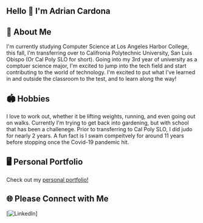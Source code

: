 ## Hello 👋 I'm Adrian Cardona

## 🚀 About Me 
I'm currently studying Computer Science at Los Angeles Harbor College, this fall, I'm transferring over to Califronia Polytechnic University, San Luis Obispo (Or Cal Poly SLO for short). Going into my 3rd year of university as a comptuer science major, I'm excited to jump into the tech field and start contributing to the world of technology. I'm excited to put what I've learned in and outside the classroom to the test, and to learn along the way! 

## 🏟️ Hobbies 
I love to work out, whether it be lifting weights, running, and even going out on walks. Currently I'm trying to get back into gardening, but with school that has been a challenege. Prior to transferring to Cal Poly SLO, I did judo for nearly 2 years. A fun fact is I swam compeitvely for around 11 years before stopping once the Covid-19 pandemic hit. 

## 🖥️  Personal Portfolio  
Check out my [personal portfolio!](https://guppty.github.io/Portfolio/)  

## 🌐 Please Connect with Me
[![LinkedIn](https://img.shields.io/badge/LinkedIn-%230077B5.svg?logo=linkedin&logoColor=white)]
